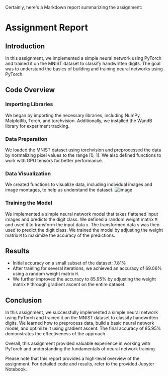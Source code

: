 Certainly, here's a Markdown report summarizing the assignment:

# Assignment Report

## Introduction

In this assignment, we implemented a simple neural network using PyTorch and trained it on the MNIST dataset to classify handwritten digits. The goal was to understand the basics of building and training neural networks using PyTorch.

## Code Overview

### Importing Libraries

We began by importing the necessary libraries, including NumPy, Matplotlib, Torch, and torchvision. Additionally, we installed the WandB library for experiment tracking.

### Data Preparation

We loaded the MNIST dataset using torchvision and preprocessed the data by normalizing pixel values to the range [0, 1]. We also defined functions to work with GPU tensors for better performance.

### Data Visualization

We created functions to visualize data, including individual images and image montages, to help us understand the dataset.
![image](https://github.com/iklopukh2021/MathDataSci/assets/143549784/78235dbd-91cb-430b-8be3-abc629b1ef29)

### Training the Model

We implemented a simple neural network model that takes flattened input images and predicts the digit class. We defined a random weight matrix `M` and used it to transform the input data `x`. The transformed data `y` was then used to predict the digit class. We trained the model by adjusting the weight matrix `M` to maximize the accuracy of the predictions.

## Results

- Initial accuracy on a small subset of the dataset: 7.81%
- After training for several iterations, we achieved an accuracy of 69.06% using a random weight matrix `M`.
- We further improved the accuracy to 85.95% by adjusting the weight matrix `M` through gradient ascent on the entire dataset.

## Conclusion

In this assignment, we successfully implemented a simple neural network using PyTorch and trained it on the MNIST dataset to classify handwritten digits. We learned how to preprocess data, build a basic neural network model, and optimize it using gradient ascent. The final accuracy of 85.95% demonstrates the effectiveness of the approach.

Overall, this assignment provided valuable experience in working with PyTorch and understanding the fundamentals of neural network training.

Please note that this report provides a high-level overview of the assignment. For detailed code and results, refer to the provided Jupyter Notebook.
